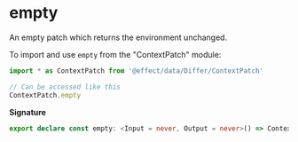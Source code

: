 # empty

An empty patch which returns the environment unchanged.

To import and use `empty` from the "ContextPatch" module:

```ts
import * as ContextPatch from '@effect/data/Differ/ContextPatch'

// Can be accessed like this
ContextPatch.empty
```

**Signature**

```ts
export declare const empty: <Input = never, Output = never>() => ContextPatch<Input, Output>
```
